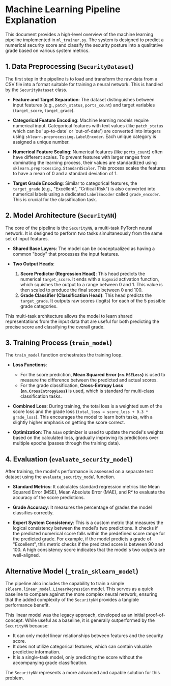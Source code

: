 # Machine Learning Pipeline Explanation

This document provides a high-level overview of the machine learning pipeline implemented in `ml_trainer.py`. The system is designed to predict a numerical security score and classify the security posture into a qualitative grade based on various system metrics.

## 1. Data Preprocessing (`SecurityDataset`)

The first step in the pipeline is to load and transform the raw data from a CSV file into a format suitable for training a neural network. This is handled by the `SecurityDataset` class.

- **Feature and Target Separation**: The dataset distinguishes between input features (e.g., `patch_status`, `ports_count`) and target variables (`target_score`, `target_grade`).

- **Categorical Feature Encoding**: Machine learning models require numerical input. Categorical features with text values (like `patch_status` which can be 'up-to-date' or 'out-of-date') are converted into integers using `sklearn.preprocessing.LabelEncoder`. Each unique category is assigned a unique number.

- **Numerical Feature Scaling**: Numerical features (like `ports_count`) often have different scales. To prevent features with larger ranges from dominating the learning process, their values are standardized using `sklearn.preprocessing.StandardScaler`. This process scales the features to have a mean of 0 and a standard deviation of 1.

- **Target Grade Encoding**: Similar to categorical features, the `target_grade` (e.g., "Excellent", "Critical Risk") is also converted into numerical labels using a dedicated `LabelEncoder` called `grade_encoder`. This is crucial for the classification task.

## 2. Model Architecture (`SecurityNN`)

The core of the pipeline is the `SecurityNN`, a multi-task PyTorch neural network. It is designed to perform two tasks simultaneously from the same set of input features.

- **Shared Base Layers**: The model can be conceptualized as having a common "body" that processes the input features.

- **Two Output Heads**:
  1. **Score Predictor (Regression Head)**: This head predicts the numerical `target_score`. It ends with a `Sigmoid` activation function, which squishes the output to a range between 0 and 1. This value is then scaled to produce the final score between 0 and 100.
  2. **Grade Classifier (Classification Head)**: This head predicts the `target_grade`. It outputs raw scores (logits) for each of the 5 possible grade categories.

This multi-task architecture allows the model to learn shared representations from the input data that are useful for both predicting the precise score and classifying the overall grade.

## 3. Training Process (`train_model`)

The `train_model` function orchestrates the training loop.

- **Loss Functions**:

  - For the score prediction, **Mean Squared Error (`nn.MSELoss`)** is used to measure the difference between the predicted and actual scores.
  - For the grade classification, **Cross-Entropy Loss (`nn.CrossEntropyLoss`)** is used, which is standard for multi-class classification tasks.

- **Combined Loss**: During training, the total loss is a weighted sum of the score loss and the grade loss (`total_loss = score_loss + 0.3 * grade_loss`). This encourages the model to learn both tasks, with a slightly higher emphasis on getting the score correct.

- **Optimization**: The `Adam` optimizer is used to update the model's weights based on the calculated loss, gradually improving its predictions over multiple epochs (passes through the training data).

## 4. Evaluation (`evaluate_security_model`)

After training, the model's performance is assessed on a separate test dataset using the `evaluate_security_model` function.

- **Standard Metrics**: It calculates standard regression metrics like Mean Squared Error (MSE), Mean Absolute Error (MAE), and R² to evaluate the accuracy of the score predictions.

- **Grade Accuracy**: It measures the percentage of grades the model classifies correctly.

- **Expert System Consistency**: This is a custom metric that measures the logical consistency between the model's two predictions. It checks if the predicted numerical score falls within the predefined score range for the predicted grade. For example, if the model predicts a grade of "Excellent", this metric checks if the predicted score is between 90 and 100. A high consistency score indicates that the model's two outputs are well-aligned.

## Alternative Model (`_train_sklearn_model`)

The pipeline also includes the capability to train a simple `sklearn.linear_model.LinearRegression` model. This serves as a quick baseline to compare against the more complex neural network, ensuring that the added complexity of the `SecurityNN` provides a tangible performance benefit.

This linear model was the legacy approach, developed as an initial proof-of-concept. While useful as a baseline, it is generally outperformed by the `SecurityNN` because:

- It can only model linear relationships between features and the security score.
- It does not utilize categorical features, which can contain valuable predictive information.
- It is a single-task model, only predicting the score without the accompanying grade classification.

The `SecurityNN` represents a more advanced and capable solution for this problem.
